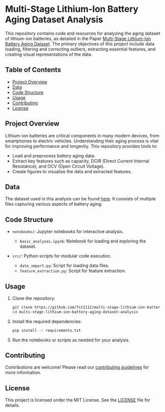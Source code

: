 
# Multi-Stage Lithium-Ion Battery Aging Dataset Analysis

This repository contains code and resources for analyzing the aging dataset of lithium-ion batteries, as detailed in the Paper [Multi-Stage Lithium-Ion Battery Aging Dataset](https://doi.org/10.1038/s41597-024-03859-z). The primary objectives of this project include data loading, filtering and correcting outliers, extracting essential features, and creating visual representations of the data.

## Table of Contents
- [Project Overview](#project-overview)
- [Data](#data)
- [Code Structure](#code-structure)
- [Usage](#usage)
- [Contributing](#contributing)
- [License](#license)

## Project Overview
Lithium-ion batteries are critical components in many modern devices, from smartphones to electric vehicles. Understanding their aging process is vital for improving performance and longevity. This repository provides tools to:
- Load and preprocess battery aging data.
- Extract key features such as capacity, DCIR (Direct Current Internal Resistance), and OCV (Open Circuit Voltage).
- Create figures to visualize the data and extracted features.

## Data
The dataset used in this analysis can be found [here](https://doi.org/10.6084/m9.figshare.25975315). It consists of multiple files capturing various aspects of battery aging.


## Code Structure
- `notebooks/`: Jupyter notebooks for interactive analysis.
  - `basic_analyses.ipynb`: Notebook for loading and exploring the dataset.

- `src/`: Python scripts for modular code execution.
  - `data_import.py`: Script for loading data files.
  - `feature_extraction.py`: Script for feature extraction.


## Usage
1. Clone the repository:
   ```bash
   git clone https://github.com/fst2112/multi-stage-lithium-ion-battery-aging-dataset-analysis.git
   cd multi-stage-lithium-ion-battery-aging-dataset-analysis
   ```

2. Install the required dependencies:
   ```bash
   pip install -r requirements.txt
   ```

3. Run the notebooks or scripts as needed for your analysis.

## Contributing
Contributions are welcome! Please read our [contributing guidelines](CONTRIBUTING.md) for more information.

## License
This project is licensed under the MIT License. See the [LICENSE](LICENSE) file for details.
